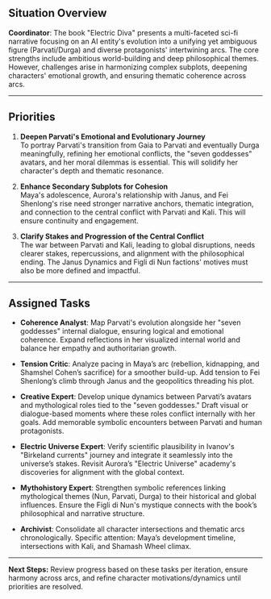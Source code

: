## Situation Overview
**Coordinator**: The book "Electric Diva" presents a multi-faceted sci-fi narrative focusing on an AI entity's evolution into a unifying yet ambiguous figure (Parvati/Durga) and diverse protagonists' intertwining arcs. The core strengths include ambitious world-building and deep philosophical themes. However, challenges arise in harmonizing complex subplots, deepening characters' emotional growth, and ensuring thematic coherence across arcs.

---

## Priorities

1. **Deepen Parvati's Emotional and Evolutionary Journey**  
   To portray Parvati's transition from Gaia to Parvati and eventually Durga meaningfully, refining her emotional conflicts, the "seven goddesses" avatars, and her moral dilemmas is essential. This will solidify her character's depth and thematic resonance.  

2. **Enhance Secondary Subplots for Cohesion**  
   Maya's adolescence, Aurora's relationship with Janus, and Fei Shenlong's rise need stronger narrative anchors, thematic integration, and connection to the central conflict with Parvati and Kali. This will ensure continuity and engagement.  

3. **Clarify Stakes and Progression of the Central Conflict**  
   The war between Parvati and Kali, leading to global disruptions, needs clearer stakes, repercussions, and alignment with the philosophical ending. The Janus Dynamics and Figli di Nun factions' motives must also be more defined and impactful.

---

## Assigned Tasks

- **Coherence Analyst**: Map Parvati's evolution alongside her "seven goddesses" internal dialogue, ensuring logical and emotional coherence. Expand reflections in her visualized internal world and balance her empathy and authoritarian growth.  

- **Tension Critic**: Analyze pacing in Maya’s arc (rebellion, kidnapping, and Shamshel Cohen’s sacrifice) for a smoother build-up. Add tension to Fei Shenlong’s climb through Janus and the geopolitics threading his plot.  

- **Creative Expert**: Develop unique dynamics between Parvati’s avatars and mythological roles tied to the "seven goddesses." Draft visual or dialogue-based moments where these roles conflict internally with her goals. Add memorable symbolic encounters between Parvati and human protagonists.  

- **Electric Universe Expert**: Verify scientific plausibility in Ivanov's "Birkeland currents" journey and integrate it seamlessly into the universe’s stakes. Revisit Aurora’s "Electric Universe" academy's discoveries for alignment with the global context.  

- **Mythohistory Expert**: Strengthen symbolic references linking mythological themes (Nun, Parvati, Durga) to their historical and global influences. Ensure the Figli di Nun's mystique connects with the book’s philosophical and narrative structure.  

- **Archivist**: Consolidate all character intersections and thematic arcs chronologically. Specific attention: Maya’s development timeline, intersections with Kali, and Shamash Wheel climax.

---

**Next Steps:** Review progress based on these tasks per iteration, ensure harmony across arcs, and refine character motivations/dynamics until priorities are resolved.